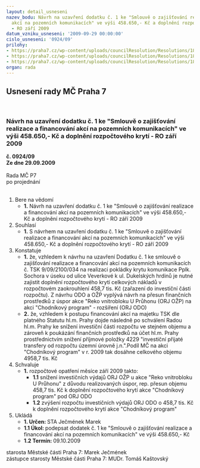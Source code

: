 ```yaml
---
layout: detail_usneseni
nazev_bodu: Návrh na uzavření dodatku č. 1 ke "Smlouvě o zajišťování realizace a financování
  akcí na pozemních komunikacích" ve výši 458.650,- Kč a doplnění rozpočtového krytí
  - RO září 2009
datum_vzniku_usneseni: '2009-09-29 00:00:00'
cislo_usneseni: '0924/09'
prilohy:
- https://praha7.cz/wp-content/uploads/councilResolution/Resolutions/18491/48-dodatek_%c4%8d._1_-_sml._09.doc
- https://praha7.cz/wp-content/uploads/councilResolution/Resolutions/18491/48-chod._progr._-_nav%c3%bd%c5%a1en%c3%ad_pen%c4%9bz.jpg
- https://praha7.cz/wp-content/uploads/councilResolution/Resolutions/18491/48-%c5%be%c3%a1dost_o_rozpo%c4%8dtovou_zm%c4%9bnu_%c4%8d__9.doc
organ: rada
---
```

<div id="ucUsn_pList" class="usn">
	<span><h2>Usnesení rady MČ Praha 7 </h2>
<br></span><div class="standBody">
<span><h3>Návrh na uzavření dodatku č. 1 ke "Smlouvě o zajišťování realizace a financování akcí na pozemních komunikacích" ve výši 458.650,- Kč a doplnění rozpočtového krytí - RO září 2009</h3></span><div class="center">
		<strong>č. 0924/09</strong><br>
	</div>
<div class="center">
		<strong>Ze dne 29.09.2009</strong><br><br>
	</div>Rada MČ P7<br> po projednání<br><br><ol>
<li>Bere na vědomí<ul><li>
<strong>1.</strong> Návrh na uzavření dodatku č. 1 ke "Smlouvě o zajišťování realizace a financování akcí na pozemních komunikacích" ve výši 458.650,- Kč a doplnění rozpočtového krytí - RO září 2009</li></ul>
</li>
<li>Souhlasí<ul><li>
<strong>1.</strong> S návrhem na uzavření dodatku č. 1 ke "Smlouvě o zajišťování realizace a financování akcí na pozemních komunikacích" ve výši 458.650,- Kč a doplnění rozpočtového krytí - RO září 2009</li></ul>
</li>
<li>Konstatuje<ul>
<li>
<strong>1.</strong> že, vzhledem k návrhu na uzavření Dodatku č. 1 ke smlouvě o zajišťování realizace a financování akcí na pozemních komunikacích č. TSK 9/09/2100/034 na realizaci pokládky krytu komunikace Pplk. Sochora v úseku od ulice Veverkové k ul. Dukelských hrdinů je nutné zajistit doplnění rozpočtového krytí celkových nákladů v rozpočtovém zaokrouhlení 458,7 tis. Kč (zařazení do investiční části rozpočtu). Z návrhu ODO a OŽP vyplývá návrh na přesun finančních prostředků z úspor akce "Reko vnitrobloku U Průhonu (ORJ OŽP) na akci "Chodníkový program" - rozšíření (ORJ ODO)                                                                          </li>
<li>
<strong>2.</strong> že, vzhledem k postupu financování akcí na majetku TSK dle platného Statutu hl.m. Prahy dojde následně po schválení Radou hl.m. Prahy ke snížení investiční části rozpočtu ve stejném objemu a zároveň k poukázání finančních prostředků na účet hl.m. Prahy prostřednictvím snížení příjmové položky 4229 "investiční přijaté transfery od rozpočtu územní úrovně j.n.".Podíl MČ na akci "Chodníkový program" v r. 2009 tak dosáhne celkového objemu 4958,7 tis. Kč  </li>
</ul>
</li>
<li>Schvaluje<ul><li>
<strong>1.</strong> rozpočtové opatření měsíce září 2009 takto: <ul>
<li>
<strong>1.1</strong> snížení investičních výdajů ORJ OŽP u akce "Reko vnitrobloku U Průhonu" z důvodu realizovaných úspor, rep. přesun objemu 458,7 tis. Kč k doplnění rozpočtového krytí akce "Chodníkový program" pod ORJ ODO</li>
<li>
<strong>1.2</strong> zvýšení rozpočtu investičních výdajů ORJ ODO o 458,7 tis. Kč k doplnění rozpočtového krytí akce "Chodníkový program"</li>
</ul>
</li></ul>
</li>
<li>Ukládá<ul>
<li>
<strong>1. Určen: </strong>STA Ječmének Marek</li>
<li>
<strong>1.1 Úkol: </strong>podepsat dodatek č. 1 ke "Smlouvě o zajišťování realizace a financování akcí na pozemních komunikacích" ve výši 458.650,- Kč </li>
<li>
<strong>1.2 Termín: </strong>09.10.2009</li>
</ul>
</li>
</ol>starosta Městské části Praha 7: Marek Ječmének<br>zástupce starosty Městské části Praha 7: MUDr. Tomáš Kaštovský 
</div>
</div>
